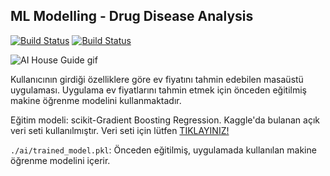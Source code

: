 ## ML Modelling - Drug Disease Analysis

[![Build Status](https://img.shields.io/badge/lang-T%C3%BCrk%C3%A7e-red)](https://github.com/BerkKilicoglu/AI-House-Guide-Application/blob/main/README.md) [![Build Status](https://img.shields.io/badge/lang-English-blue)](https://github.com/BerkKilicoglu/AI-House-Guide-Application/blob/main/README.tr.md)

![AI House Guide gif](https://media.giphy.com/media/gdg2kZnGXGXFfh3nOX/giphy.gif)

Kullanıcının girdiği özelliklere göre ev fiyatını tahmin edebilen masaüstü uygulaması. Uygulama ev fiyatlarını tahmin etmek için önceden eğitilmiş makine öğrenme modelini kullanmaktadır.

Eğitim modeli: scikit-Gradient Boosting Regression. Kaggle'da bulanan açık veri seti kullanılmıştır. Veri seti için lütfen [TIKLAYINIZ!](https://www.kaggle.com/competitions/house-prices-advanced-regression-techniques/data)

`./ai/trained_model.pkl`: Önceden eğitilmiş, uygulamada kullanılan makine öğrenme modelini içerir.
